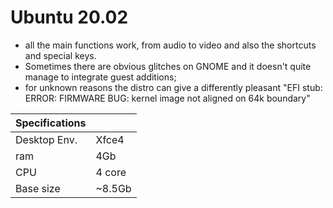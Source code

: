 # Ubuntu 20.02
- all the main functions work, from audio to video and also the shortcuts and special keys.
- Sometimes there are obvious glitches on GNOME and it doesn't quite manage to integrate guest additions;
- for unknown reasons the distro can give a differently pleasant "EFI stub: ERROR: FIRMWARE BUG: kernel image not aligned on 64k boundary"

| Specifications | |
| -------------  | ----------- |
| Desktop Env.   | Xfce4       |
| ram            | 4Gb         |
| CPU            | 4 core      |
| Base size      | ~8.5Gb      |
